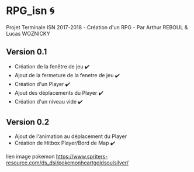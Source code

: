# RPG_isn  :cyclone:
Projet Terminale ISN 2017-2018 - Création d'un RPG - Par Arthur REBOUL & Lucas WOZNICKY
## Version 0.1
- Création de la fenêtre de jeu  :heavy_check_mark:
- Ajout de la fermeture de la fenetre de jeu  :heavy_check_mark:
- Création d'un Player  :heavy_check_mark:
- Ajout des déplacements du Player  :heavy_check_mark:
- Création d'un niveau vide  :heavy_check_mark:
## Version 0.2
- Ajout de l'animation au déplacement du Player
- Création de Hitbox Player/Bord de Map  :heavy_check_mark:




lien image pokemon https://www.spriters-resource.com/ds_dsi/pokemonheartgoldsoulsilver/

